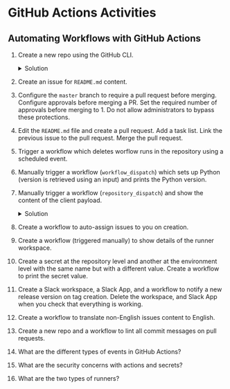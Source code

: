 # GitHub Actions Activities

## Automating Workflows with GitHub Actions

1. Create a new repo using the GitHub CLI.
   <details>
     <summary>Solution</summary>

   ```bash
   gh repo create
   cd new-repo
   gh repo view --web
   ```

   </details>

2. Create an issue for `README.md` content.

3. Configure the `master` branch to require a pull request before merging. Configure approvals before merging a PR. Set the required number of approvals before merging to 1. Do not allow administrators to bypass these protections.

4. Edit the `README.md` file and create a pull request. Add a task list. Link the previous issue to the pull request. Merge the pull request.

5. Trigger a workflow which deletes worflow runs in the repository using a scheduled event.

6. Manually trigger a workflow (`workflow_dispatch`) which sets up Python (version is retrieved using an input) and prints the Python version.

7. Manually trigger a workflow (`repository_dispatch`) and show the content of the client payload.
   <details>
     <summary>Solution</summary>

   ```bash
   curl \
   -X POST \
     -H "Accept: application/vnd.github+json" \
     -H "Authorization: Bearer <YOUR-TOKEN>" \
     https://api.github.com/repos/SoheilSalmani/github-actions-activities/dispatches \
     -d '{"event_type": "show_payload", "client_payload": {}'
   ```

   </details>

8. Create a workflow to auto-assign issues to you on creation.

9. Create a workflow (triggered manually) to show details of the runner workspace.

10. Create a secret at the repository level and another at the environment level with the same name but with a different value. Create a workflow to print the secret value.

11. Create a Slack workspace, a Slack App, and a workflow to notify a new release version on tag creation. Delete the workspace, and Slack App when you check that everything is working.

12. Create a workflow to translate non-English issues content to English.

13. Create a new repo and a workflow to lint all commit messages on pull requests.

14. What are the different types of events in GitHub Actions?

15. What are the security concerns with actions and secrets?

16. What are the two types of runners?
